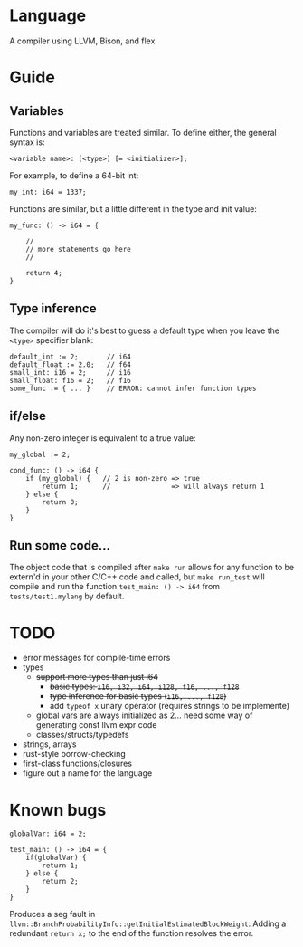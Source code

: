 # Language

A compiler using LLVM, Bison, and flex

# Guide

## Variables

Functions and variables are treated similar. To define either, the general syntax is:
```
<variable name>: [<type>] [= <initializer>];
```

For example, to define a 64-bit int:
```
my_int: i64 = 1337;
```

Functions are similar, but a little different in the type and init value:
```
my_func: () -> i64 = {

    //
    // more statements go here
    //

    return 4;
}
```

## Type inference

The compiler will do it's best to guess a default type when you leave the `<type>` specifier blank:

```
default_int := 2;       // i64
default_float := 2.0;   // f64
small_int: i16 = 2;     // i16
small_float: f16 = 2;   // f16
some_func := { ... }    // ERROR: cannot infer function types
```

## if/else

Any non-zero integer is equivalent to a true value:

```
my_global := 2;

cond_func: () -> i64 {
    if (my_global) {   // 2 is non-zero => true
        return 1;      //               => will always return 1
    } else {
        return 0;
    }
}
```

## Run some code...

The object code that is compiled after `make run` allows for any function to be extern'd in your other C/C++ code and called,
but `make run_test` will compile and run the function `test_main: () -> i64` from `tests/test1.mylang` by default.


# TODO
- error messages for compile-time errors
- types
    - <del> support more types than just i64 </del>
        - <del> basic types: `i16, i32, i64, i128, f16, ..., f128` </del>
        - <del> type inference for basic types (`i16, ..., f128`) <del>
        - add `typeof x` unary operator (requires strings to be implemente)
    - global vars are always initialized as 2... need some way of generating const llvm expr code
    - classes/structs/typedefs
- strings, arrays
- rust-style borrow-checking
- first-class functions/closures
- figure out a name for the language


# Known bugs

```
globalVar: i64 = 2;

test_main: () -> i64 = {
    if(globalVar) {
        return 1;
    } else {
        return 2;
    }
}
```
Produces a seg fault in `llvm::BranchProbabilityInfo::getInitialEstimatedBlockWeight`.
Adding a redundant `return x;` to the end of the function resolves the error.
